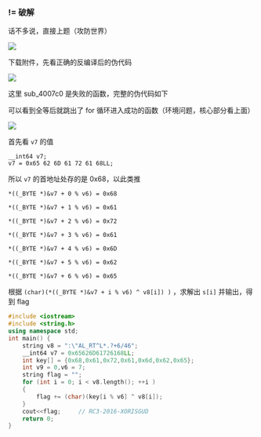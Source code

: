 ### != 破解

话不多说，直接上题（攻防世界）

![](https://pic1.imgdb.cn/item/67fe396d88c538a9b5d1c0ed.png)

下载附件，先看正确的反编译后的伪代码

![](https://pic1.imgdb.cn/item/67fe39da88c538a9b5d1c15e.png)

这里 sub_4007c0 是失败的函数，完整的伪代码如下

可以看到全等后就跳出了 for 循环进入成功的函数（环境问题，核心部分看上面）

![](https://pic1.imgdb.cn/item/67fe3e4288c538a9b5d1c5f3.png)

首先看 `v7` 的值

```
__int64 v7;
v7 = 0x65 62 6D 61 72 61 68LL;
```

所以 `v7` 的首地址处存的是 0x68，以此类推

```
*((_BYTE *)&v7 + 0 % v6) = 0x68

*((_BYTE *)&v7 + 1 % v6) = 0x61

*((_BYTE *)&v7 + 2 % v6) = 0x72

*((_BYTE *)&v7 + 3 % v6) = 0x61

*((_BYTE *)&v7 + 4 % v6) = 0x6D

*((_BYTE *)&v7 + 5 % v6) = 0x62

*((_BYTE *)&v7 + 6 % v6) = 0x65
```

根据 `(char)(*((_BYTE *)&v7 + i % v6) ^ v8[i]) )` ，求解出 `s[i]` 并输出，得到 flag

```c++
#include <iostream>
#include <string.h>
using namespace std;
int main() {
    string v8 = ":\"AL_RT^L*.?+6/46";
    __int64 v7 = 0x65626D61726168LL;
    int key[] = {0x68,0x61,0x72,0x61,0x6d,0x62,0x65};
    int v9 = 0,v6 = 7;
    string flag = "";
    for (int i = 0; i < v8.length(); ++i )
    {
        flag += (char)(key[i % v6] ^ v8[i]);
    }
    cout<<flag;		// RC3-2016-XORISGUD
    return 0;
}
```

